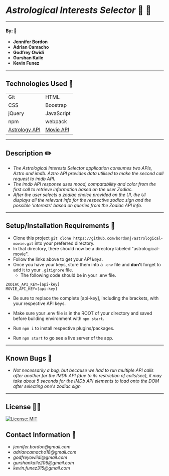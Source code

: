 # _Astrological Interests Selector_ :crystal_ball: :milky_way:
___


#### By: :electric_plug:
 * **Jennifer Bordon**
 * **Adrian Camacho**
 * **Godfrey Owidi**
 * **Gurshan Kaile**
 * **Kevin Funez**
___

## Technologies Used :floppy_disk:

|  |  |
|--|--|
|Git|HTML|
|CSS|Boostrap|
|jQuery|JavaScript|
|npm|webpack|
|[Astrology API](https://rapidapi.com/sameer.kumar/api/aztro)| [Movie API](https://rapidapi.com/apidojo/api/imdb8/pricing?utm_source=api-quota-85&utm_medium=email&utm_campaign=IMDb)|
___
## Description :pencil2:
* _The Astrological Interests Selector application consumes two APIs, Aztro and imdb. Aztro API provides data utilised to make the second call request to imdb API._
* _The imdb API response uses mood, compatability and color from the first call to retrieve information based on the user Zodiac._
* _After the user selects a zodiac choice provided on the UI, the UI displays all the relevant info for the respective zodiac sign and the possible 'interests' based on queries from the Zodiac API info._
___
## Setup/Installation Requirements :triangular_ruler:
* Clone this project `git clone https://github.com/bordonj/astrological-movie.git` into your preferred directory.
* In that directory, there should now be a directory labeled "astrological-movie".
* Follow the links above to get your _API keys_.
* Once you have your keys, store them into a `.env` file and **don't** forget to add it to your `.gitignore` file.
  * The following code should be in your .env file.
```
ZODIAC_API_KEY=[api-key]
MOVIE_API_KEY=[api-key]
```
  * Be sure to replace the complete [api-key], including the brackets, with your respective API keys.
  * Make sure your .env file is in the ROOT of your directory and saved before building environment with `npm start`.

* Run `npm i` to install respective plugins/packages.
* Run `npm start` to go see a live server of the app.
___

## Known Bugs :bug:

* _Not necessarily a bug, but because we had to run multiple API calls after another for the IMDb API (due to its restriction of calls/sec), it may take about 5 seconds for the IMDb API elements to load onto the DOM after selecting one's zodiac sign_
___
## License :guardsman:

[![License: MIT](https://img.shields.io/badge/License-MIT-yellow.svg)](https://opensource.org/licenses/MIT)


## Contact Information :email:

- _jennifer.bordon@gmail.com_
- _adriancamacho18@gmail.com_
- _godfreyowiidi@gmail.com_
- _gurshankaile206@gmail.com_
- _kevin.funez315@gmail.com_
